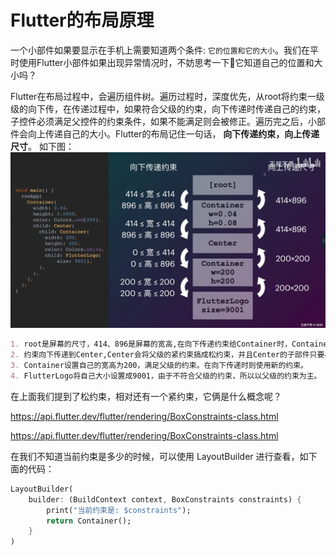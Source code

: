 # Flutter的布局原理
一个小部件如果要显示在手机上需要知道两个条件: `它的位置和它的大小`。我们在平时使用Flutter小部件如果出现异常情况时，不妨思考一下🤔它知道自己的位置和大小吗？

Flutter在布局过程中，会遍历组件树。遍历过程时，深度优先，从root将约束一级级的向下传，在传递过程中，如果符合父级的约束，向下传递时传递自己的约束，子控件必须满足父控件的约束条件，如果不能满足则会被修正。遍历完之后，小部件会向上传递自己的大小。Flutter的布局记住一句话， **向下传递约束，向上传递尺寸**。 如下图：
![](../imgs/flutter_img_4.jpg ':size=500')
```markdown
1. root是屏幕的尺寸，414、896是屏幕的宽高,在向下传递约束给Container时，Container设置自己的宽为0.04,高为0.0008,由于它自身的赋值不符合父级的约束，所以系统会强制将Container设置为宽414高896以符合父级约束。
2. 约束向下传递到Center,Center会将父级的紧约束搞成松约束，并且Center的子部件只要小于父级就会被居中。
3. Container设置自己的宽高为200，满足父级的约束。在向下传递时则使用新的约束。
4. FlutterLogo将自己大小设置成9001，由于不符合父级的约束，所以以父级的约束为主。
```

在上面我们提到了松约束，相对还有一个紧约束，它俩是什么概念呢？


https://api.flutter.dev/flutter/rendering/BoxConstraints-class.html

https://api.flutter.dev/flutter/rendering/BoxConstraints-class.html


在我们不知道当前约束是多少的时候，可以使用 LayoutBuilder 进行查看，如下面的代码：
```dart
LayoutBuilder(
    builder: (BuildContext context, BoxConstraints constraints) { 
        print("当前约束是: $constraints");
        return Container();
    }
)
```



